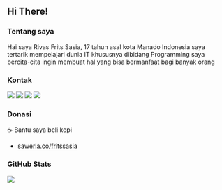 ## **Hi There!**

### Tentang saya
Hai saya Rivas Frits Sasia, 17 tahun asal kota Manado Indonesia
saya tertarik mempelajari dunia IT khususnya dibidang Programming
saya bercita-cita ingin membuat hal yang bisa bermanfaat bagi banyak orang

### Kontak
<a href="https://www.facebook.com/fritslx"><img src="https://img.shields.io/badge/Rivas Frits Sasia-1877F2?style=for-the-badge&logo=facebook&logoColor=white"/></a>
<a href="https://www.instagram.com/fritslx/"><img src="https://img.shields.io/badge/@fritslx%20-%23E4405F.svg?&style=for-the-badge&logo=Instagram&logoColor=white"/></a>
<a href="https://twitter.com/fritslx"><img src="https://img.shields.io/badge/@fritslx%20-%231DA1F2.svg?&style=for-the-badge&logo=Twitter&logoColor=white"/></a>
<a href="https://www.linkedin.com/in/fritssasia"><img src="https://img.shields.io/badge/fritssasia%20-%230077B5.svg?&style=for-the-badge&logo=linkedin&logoColor=white"/></a>




### Donasi
☕ Bantu saya beli kopi
- [saweria.co/fritssasia](https://saweria.co/fritssasia)

### GitHub Stats
<img align="center" src="https://github-readme-stats.vercel.app/api?username=fritssasia&show_icons=true&theme=midnight-purple">

